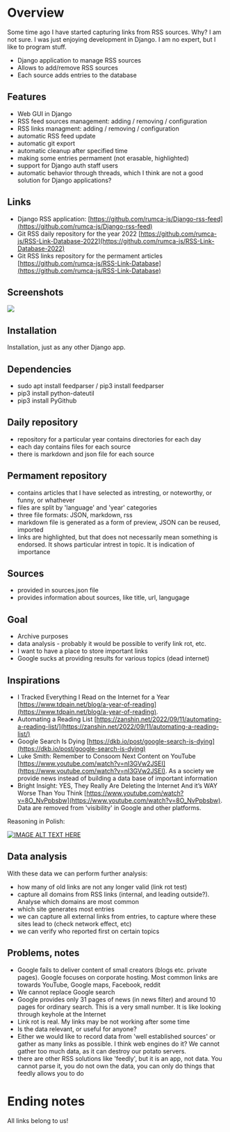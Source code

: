 # Overview

Some time ago I have started capturing links from RSS sources. Why? I am not sure. I was just enjoying development in Django. I am no expert, but I like to program stuff.

 - Django application to manage RSS sources
 - Allows to add/remove RSS sources
 - Each source adds entries to the database

## Features

 - Web GUI in Django
 - RSS feed sources management: adding / removing / configuration
 - RSS links managment: adding / removing / configuration
 - automatic RSS feed update
 - automatic git export
 - automatic cleanup after specified time
 - making some entries permament (not erasable, highlighted)
 - support for Django auth staff users
 - automatic behavior through threads, which I think are not a good solution for Django applications?

## Links

 - Django RSS application: [https://github.com/rumca-js/Django-rss-feed](https://github.com/rumca-js/Django-rss-feed)
 - Git RSS daily repository for the year 2022 [https://github.com/rumca-js/RSS-Link-Database-2022](https://github.com/rumca-js/RSS-Link-Database-2022)
 - Git RSS links repository for the permament articles [https://github.com/rumca-js/RSS-Link-Database](https://github.com/rumca-js/RSS-Link-Database)

## Screenshots

![](https://raw.githubusercontent.com/rumca-js/Django-rss-feed/main/screenshots/2022_09_14_entries.PNG)

## Installation

Installation, just as any other Django app.

## Dependencies

 - sudo apt install feedparser / pip3 install feedparser
 - pip3 install python-dateutil
 - pip3 install PyGithub

## Daily repository

 - repository for a particular year contains directories for each day
 - each day contains files for each source
 - there is markdown and json file for each source

## Permament repository

 - contains articles that I have selected as intresting, or noteworthy, or funny, or whathever
 - files are split by 'language' and 'year' categories
 - three file formats: JSON, markdown, rss
 - markdown file is generated as a form of preview, JSON can be reused, imported
 - links are highlighted, but that does not necessarily mean something is endorsed. It shows particular intrest in topic. It is indication of importance

## Sources

 - provided in sources.json file
 - provides information about sources, like title, url, langugage

## Goal

 - Archive purposes
 - data analysis - probably it would be possible to verify link rot, etc.
 - I want to have a place to store important links
 - Google sucks at providing results for various topics (dead internet)

## Inspirations

 - I Tracked Everything I Read on the Internet for a Year [https://www.tdpain.net/blog/a-year-of-reading](https://www.tdpain.net/blog/a-year-of-reading).
 - Automating a Reading List [https://zanshin.net/2022/09/11/automating-a-reading-list/](https://zanshin.net/2022/09/11/automating-a-reading-list/)
 - Google Search Is Dying [https://dkb.io/post/google-search-is-dying](https://dkb.io/post/google-search-is-dying)
 - Luke Smith: Remember to Consoom Next Content on YouTube [https://www.youtube.com/watch?v=nI3GVw2JSEI](https://www.youtube.com/watch?v=nI3GVw2JSEI). As a society we provide news instead of building a data base of important information
 - Bright Insight: YES, They Really Are Deleting the Internet And it’s WAY Worse Than You Think [https://www.youtube.com/watch?v=8O_NvPpbsbw](https://www.youtube.com/watch?v=8O_NvPpbsbw). Data are removed from 'visibility' in Google and other platforms.

Reasoning in Polish:

[![IMAGE ALT TEXT HERE](https://img.youtube.com/vi/QHBcLrlgaxY/0.jpg)](https://www.youtube.com/watch?v=QHBcLrlgaxY)

## Data analysis

With these data we can perform further analysis:

 - how many of old links are not any longer valid (link rot test)
 - capture all domains from RSS links (internal, and leading outside?). Analyse which domains are most common
 - which site generates most entries
 - we can capture all external links from entries, to capture where these sites lead to (check network effect, etc)
 - we can verify who reported first on certain topics

## Problems, notes

 - Google fails to deliver content of small creators (blogs etc. private pages). Google focuses on corporate hosting. Most common links are towards YouTube, Google maps, Facebook, reddit
 - We cannot replace Google search
 - Google provides only 31 pages of news (in news filter) and around 10 pages for ordinary search. This is a very small number. It is like looking through keyhole at the Internet
 - Link rot is real. My links may be not working after some time
 - Is the data relevant, or useful for anyone?
 - Either we would like to record data from 'well established sources' or gather as many links as possible. I think web engines do it? We cannot gather too much data, as it can destroy our potato servers.
 - there are other RSS solutions like 'feedly', but it is an app, not data. You cannot parse it, you do not own the data, you can only do things that feedly allows you to do

# Ending notes

All links belong to us!
